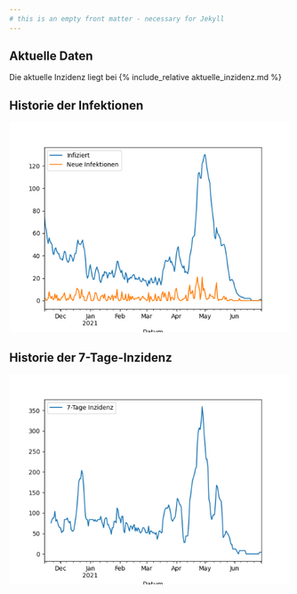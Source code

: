 ```yaml
---
# this is an empty front matter - necessary for Jekyll
---
```


## Aktuelle Daten

Die aktuelle Inzidenz liegt bei {% include_relative aktuelle_inzidenz.md %}

## Historie der Infektionen

![Corona-Infektionen in Stutensee](infektionen.png)

## Historie der 7-Tage-Inzidenz

![7-Tage-Inzidenz in Stutensee](inzidenz.png)
